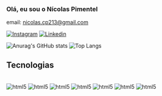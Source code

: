 ### Olá, eu sou o Nícolas Pimentel
email: nicolas.cp213@gmail.com


[![Instagram](
    https://img.shields.io/badge/Instagram-E4405F?style=for-the-badge&logo=instagram&logoColor=white
)](https://www.instagram.com/nicolaz.cp/)  [![Linkedin](
    https://img.shields.io/badge/LinkedIn-0077B5?style=for-the-badge&logo=linkedin&logoColor=white
)](https://www.linkedin.com/in/nicolas-pimentel-828838284/)

![Anurag's GitHub stats](https://github-readme-stats.vercel.app/api?username=anuraghazra&show_icons=true&theme=radical)     ![Top Langs](https://github-readme-stats.vercel.app/api/top-langs/?username=anuraghazra&layout=compact)

 ## Tecnologias
  <div style = "display: inline_block"><br/>
         <img align="center" alt="html5" src="https://img.shields.io/badge/React_Native-20232A?style=for-the-badge&logo=react&logoColor=61DAFB" > 
  <img align="center" alt="html5" src="https://img.shields.io/badge/JavaScript-F7DF1E?style=for-the-badge&logo=javascript&logoColor=black" >   
  <img align="center" alt="html5" src="https://img.shields.io/badge/Python-14354C?style=for-the-badge&logo=python&logoColor=white" > 
  <img align="center" alt="html5" src="https://img.shields.io/badge/Django-092E20?style=for-the-badge&logo=django&logoColor=white" > 
   <img align="center" alt="html5" src="https://img.shields.io/badge/TypeScript-007ACC?style=for-the-badge&logo=typescript&logoColor=white" > 
   <img align="center" alt="html5" src="https://img.shields.io/badge/PostgreSQL-316192?style=for-the-badge&logo=postgresql&logoColor=white" > 

   <img align="center" alt="html5" src="https://img.shields.io/badge/Supabase-181818?style=for-the-badge&logo=supabase&logoColor=white" >   
  </div>



